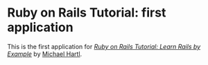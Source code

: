 # Ruby on Rails Tutorial: first application

This is the first application for [*Ruby on Rails Tutorial: Learn Rails by Example*](Http://railstutorial.org/) by [Michael Hartl](http://michaelhartl.com).

